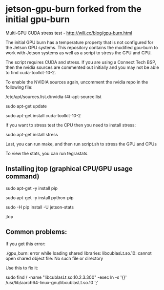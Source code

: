 # jetson-gpu-burn forked from the initial gpu-burn
Multi-GPU CUDA stress test - http://wili.cc/blog/gpu-burn.html

The initial GPU burn has a temperature property that is not configured for the Jetson GPU systems. This repository contains the modified gpu-burn to work with Jetson systems as well as a script to stress the GPU and CPU.

The script requires CUDA and stress. If you are using a Connect Tech BSP, then the nvidia sources are commented out initially and you may not be able to find cuda-toolkit-10-2.


To enable the NVIDIA sources again, uncomment the nvidia repo in the following file:

/etc/apt/sources.list.d/nvidia-l4t-apt-source.list

sudo apt-get update

sudo apt-get install cuda-toolkit-10-2


If you want to stress test the CPU then you need to install stress:

sudo apt-get install stress


Last, you can run make, and then run script.sh to stress the GPU and CPUs

To view the stats, you can run tegrastats



## Installing jtop (graphical CPU/GPU usage command)

sudo apt-get -y install pip

sudo apt-get -y install python-pip

sudo -H pip install -U jetson-stats

jtop



## Common problems:

If you get this error:

./gpu_burn: error while loading shared libraries: libcublasLt.so.10: cannot open shared object file: No such file or directory

Use this to fix it:

sudo find / -name "libcublasLt.so.10.2.3.300" -exec ln -s '{}' /usr/lib/aarch64-linux-gnu/libcublasLt.so.10 ';'
